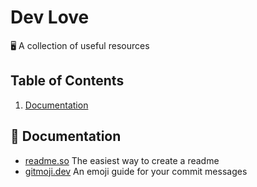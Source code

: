 # Dev Love
🖥️  A collection of useful resources

## Table of Contents
1. [Documentation](#memo-documentation)

## :memo: Documentation
- [readme.so](https://readme.so/) The easiest way to create a readme
- [gitmoji.dev](https://gitmoji.dev/) An emoji guide for your commit messages
